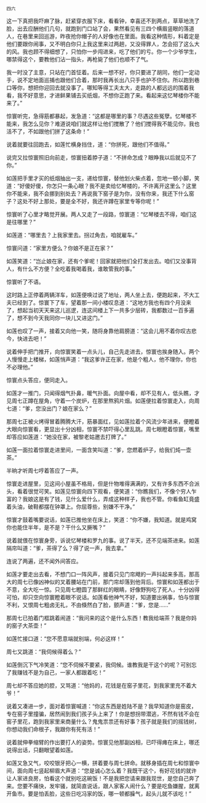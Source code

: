     四六 

   这一下真把我吓麻了脉，赶紧穿衣服下床，看看钟，幸喜还不到两点，草草地洗了脸，出去应酬他们几句，就跑到门口站了会，果然看见有三四个横眉竖眼的落道人，在巷里来回巡游，昨夜抢你帽子的人好像也在里面。我看这种情形，料着定是他们要跟你闹事，又不明白你只上我这里来过两趟，又没得罪人，怎会招了这么大的风。我也顾不得细想了，只怕你一步闯进来，吃了他们的亏。你一个少爷学生，哪禁得这个，要教他们沾一指头，再枪毙了他们也顺不了气。

   我一时没了主意，只站在门首怔着。后来一想不好，你只要进了胡同，他们一定动手，说不定地面巡捕也跟他们合着，那时我再长出八只手也护不住你。所以跑到巷口等你，想把你迎回去就没事了。哪知等得工夫太大，走路的人都远远的围着我看，我不好意思，才进鲜果铺去买纸烟，不想你正跑了来。看起来这忆琴楼你不能来了。”

   惊寰听完，急得筋都暴起，发急道：“这都是哪里的事？尽遇这些冤孽。忆琴楼不能来，我怎么见你？难道说咱们就这样让他们搅散了？他们搅得我不能见你，我也活不了，不如跟他们拼了这条命！”

   说着就要往回跑去，如莲忙横身挡住，道：“你拼死，跟他们不值得。”

   说完又拉惊寰照旧向前走，惊寰扭着脖子道：“不拼命怎成？眼睁我以后就见不了你。”

   如莲把手里才买的纸烟抽出一支，递给惊寰，替他划火柴点着，忽地一顿小脚，笑道：“好傻好傻，你怎只一条心眼？我不是卖给忆琴楼的，不许离开这里么？这里你不能来，我不会挪到别处去？再说我下窑子是为你，没有你来，我还下什么窑子？这处不好上那处，要是全不好，我还许蹲在家里专等你呢！”

   惊寰听了心里才略觉开展。两人又走了一段路，惊寰道：“忆琴楼去不得，咱们这是往哪里？”

   如莲道：“哪里去？上我家里去。拐过角去，咱就雇车。”

   惊寰问道：“家里方便么？你娘不是正在家？”

   如莲笑道：“岂止娘在家，还有个爹呢！回家就把他们全打发出去。咱们又没事背人，有什么不方便？全吃着我喝着我，谁敢管我的事。”

   惊寰听了不语。

   这时路上正停着两辆洋车，如莲便唤过说了地址，两人坐上去，便跑起来，不大工夫已经到了。惊寰下了车，望着那一间小楼叹息道：“这地方我也有四个月没来了，想起当初天天来这儿巡逻，连这间楼上下一共多少层砖，我都数过一百多遍了，想不到今天我同你一块儿又进这门。”

   如莲也叹了一声，接着又向他一笑，随将身靠他肩膀道：“这会儿用不着你叹古悲今，快进去吧！”

   说着伸手把门推开，向惊寰笑着一点头儿，自己先走进去，惊寰也挨身随入。两个人慢慢走上楼梯，如莲悄声道：“我这爹许正在家，他是个粗人，他不理你，你也不必理他。”

   惊寰点头答应，便同走入。

   如莲才一推门，只闻得烟气扑鼻，暖气扑面。向屋中看，却不见有人，低头瞧，才见周七正蹲在屋角，守着一个炭炉，在那里熬鸦片烟。如莲便拉着惊寰走入，向周七道：“爹，您没出门？娘在家么？”

   那周七正被火烤得冒着腾腾大汗，筋暴面红，见如莲拉着个风流少年进来，便瞪着大眼向惊寰看，更显出十分凶相，惊寰不禁吓得心里乱跳。周七眼瞪着惊寰，嘴里却答应如莲道：“她没在家，被黎老姑邀去打牌了。”

   如莲一面拉着惊寰走进里间，一面含笑叫道：“爹，您燃着炉子，给我们炖一壶茶。”

   半晌才听周七哼着答应了一声。

   惊寰走进屋里，见这间小屋虽不格局，但是什物堆得满满的，又有许多东西不合派头，看着很觉可笑。如莲见惊寰向四下观看，便笑道：“你瞧我们，不像个穷人乍富的？我娘这是有了钱，见什么爱什么，弄成这种样子，我也不管。你看鱼缸竟盛着头油，破鞋都摆在钟罩上。你屈尊些，别嫌不干净。”

   惊寰才鼓着嘴要说话，如莲已推他坐在床上，笑道：“你不嫌，我知道。就是鸡窝你也能住半年，是不是？干什么又撅嘴？”

   说着就偎在惊寰身旁，诉说忆琴楼和罗九的事。说了半天，还不见端茶进来。如莲隔帘叫道：“爹，茶得了么？得了说一声，我去拿。”

   连说了两遍，还不闻外间答应。

   如莲才要走出去看，不想门口一阵风声，接着只见门帘飕的一声抖起来多高，那高大的周七已像凶神似的叉着腰站在门前，那门帘却落到他背后。惊寰和如莲都出于不意，全大吃一惊。只见周七瞪圆了那鲜红的眼睛，好像野狗吃了死人，十分凶得可怕，却只空向惊寰瞪着眼不说话。如莲看他神气不好，知道要出祸事，怕与惊寰不利，又恨周七粗卤无礼，不由倏然白了脸，颤声道：“爹，您是……”

   那周七已拍着门框跳着闹道：“我问来的这个是什么东西！教我给端茶？我是你妈的窑子大茶壶！”

   如莲忙接口道：“您不愿意端就别端，何必这样！”

   周七又跳道：“我伺候得着么？”

   如莲倒沉下气冷笑道：“您不伺候不要紧，我伺候。谁教我是干这个的呢？可别忘了我赚钱不是为自己，一家人都跟着吃！”

   周七却不答应她的腔，又骂道：“他妈的，花钱是在窑子里花，到我家里充不着大爷！”

   说着又凑进一步，面对着惊寰喊道：“你这东西是姓陆不是？我早知道你是窑皮，专在窑子里撞骗，居然闹到我们孩子头上来了！你是想拐带潜逃，不然有钱不会在窑子里花，跑到我家里来商量什么？鬼鬼祟祟还有好事？孩子就是我们的摇钱树，你想动我们命根子，我跟你有死有活！”

   说着就伸拳缩臂的作出要打人的姿势。惊寰见他那副凶相，已吓得瘫在床上，哪还说得出话，只翻眼望着如莲。

   如莲又急又气，咬咬银牙把心一横，拼着要与周七拼命。就移身插在周七和惊寰中间，面向周七竖起柳眉大声道：“您是诚心怎么着？我既干这个，有好花钱的就许让人家进良房，怕看这个就别吃这碗饭！不是我把您请来跟我现世，是您自己奔了来。您要不痛快，发牢骚，就简直说话，跟人家客人闹什么？要是吃鱼嫌腥，就离开鱼市。要是怕丢脸，这些日吃冯家的饭，哪一顿都臊气，起头儿就不该吃！”

